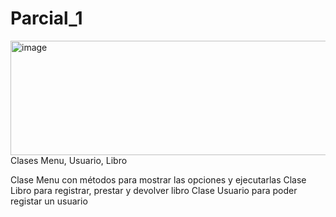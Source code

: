 # Parcial_1

<img width="623" height="183" alt="image" src="https://github.com/user-attachments/assets/ef92c1bd-e29c-4e9a-8308-a47ed3c45038" />
Clases Menu, Usuario, Libro

Clase Menu con métodos para mostrar las opciones y ejecutarlas
Clase Libro para registrar, prestar y devolver libro
Clase Usuario para poder registar un usuario
